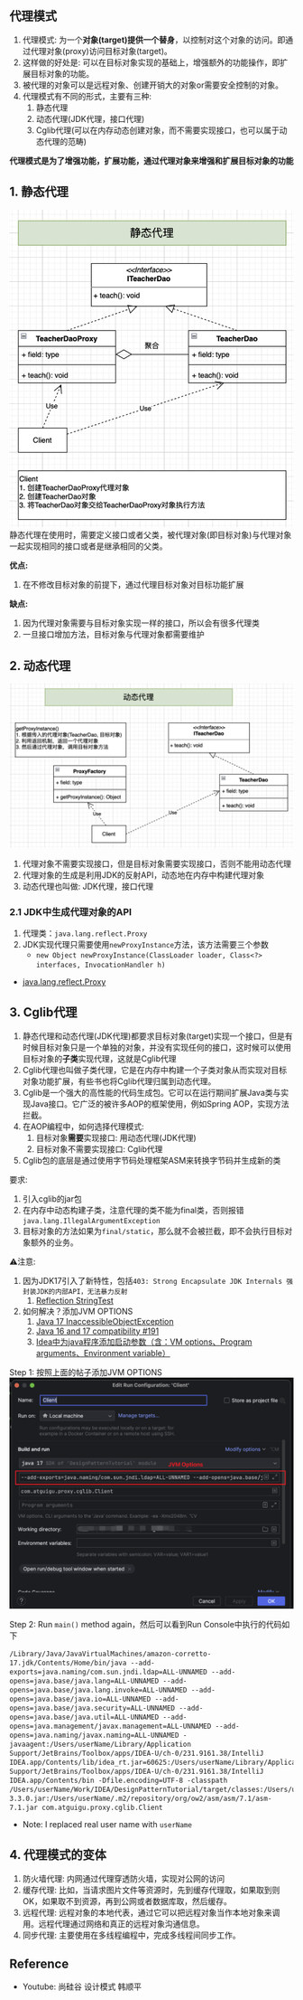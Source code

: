 ## 代理模式
1. 代理模式: 为一个**对象(target)提供一个替身**，以控制对这个对象的访问。即通过代理对象(proxy)访问目标对象(target)。
2. 这样做的好处是: 可以在目标对象实现的基础上，增强额外的功能操作，即扩展目标对象的功能。
3. 被代理的对象可以是远程对象、创建开销大的对象or需要安全控制的对象。
4. 代理模式有不同的形式，主要有三种:
   1. 静态代理
   2. 动态代理(JDK代理，接口代理)
   3. Cglib代理(可以在内存动态创建对象，而不需要实现接口，也可以属于动态代理的范畴)

**代理模式是为了增强功能，扩展功能，通过代理对象来增强和扩展目标对象的功能**

## 1. 静态代理
![](images/Proxy.StaticProxy.png)
静态代理在使用时，需要定义接口或者父类，被代理对象(即目标对象)与代理对象一起实现相同的接口或者是继承相同的父类。

**优点:**
1. 在不修改目标对象的前提下，通过代理目标对象对目标功能扩展

**缺点:**
1. 因为代理对象需要与目标对象实现一样的接口，所以会有很多代理类
2. 一旦接口增加方法，目标对象与代理对象都需要维护


## 2. 动态代理
![](images/Proxy.DynamicProxy.png)
1. 代理对象不需要实现接口，但是目标对象需要实现接口，否则不能用动态代理
2. 代理对象的生成是利用JDK的反射API，动态地在内存中构建代理对象
3. 动态代理也叫做: JDK代理，接口代理

### 2.1 JDK中生成代理对象的API
1. 代理类：`java.lang.reflect.Proxy`
2. JDK实现代理只需要使用`newProxyInstance`方法，该方法需要三个参数
   * `new Object newProxyInstance(ClassLoader loader, Class<?> interfaces, InvocationHandler h)`


* [java.lang.reflect.Proxy](https://docs.oracle.com/en/java/javase/17/docs/api/java.base/java/lang/reflect/Proxy.html)


## 3. Cglib代理
1. 静态代理和动态代理(JDK代理)都要求目标对象(target)实现一个接口，但是有时候目标对象只是一个单独的对象，并没有实现任何的接口，这时候可以使用目标对象的**子类**实现代理，这就是Cglib代理
2. Cglib代理也叫做子类代理，它是在内存中构建一个子类对象从而实现对目标对象功能扩展，有些书也将Cglib代理归属到动态代理。
3. Cglib是一个强大的高性能的代码生成包。它可以在运行期间扩展Java类与实现Java接口。它广泛的被许多AOP的框架使用，例如Spring AOP，实现方法拦截。
4. 在AOP编程中，如何选择代理模式:
   1. 目标对象**需要**实现接口: 用动态代理(JDK代理)
   2. 目标对象不需要实现接口: Cglib代理
5. Cglib包的底层是通过使用字节码处理框架ASM来转换字节码并生成新的类

要求:
1. 引入cglib的jar包
2. 在内存中动态构建子类，注意代理的类不能为final类，否则报错`java.lang.IllegalArgumentException`
3. 目标对象的方法如果为`final/static`，那么就不会被拦截，即不会执行目标对象额外的业务。

⚠️注意:
1. 因为JDK17引入了新特性，包括`403: Strong Encapsulate JDK Internals 强封装JDK的内部API，无法暴力反射`
   1. [Reflection StringTest](https://github.com/ylqi007/JavaTutorial/blob/main/src/main/java/com/atguigu/reflection/interview/StringTest.java)
2. 如何解决？添加JVM OPTIONS
   1. [Java 17 InaccessibleObjectException](https://medium.com/@rajvirsinghrai/java-17-inaccessibleobjectexception-bf030a348e48)
   2. [Java 16 and 17 compatibility #191](https://github.com/cglib/cglib/issues/191)
   3. [Idea中为java程序添加启动参数（含：VM options、Program arguments、Environment variable）](https://blog.51cto.com/Saintmm/5573298)

Step 1: 按照上面的帖子添加JVM OPTIONS
![](images/Set.JVM.Options.png)

Step 2: Run `main()` method again，然后可以看到Run Console中执行的代码如下
```shell
/Library/Java/JavaVirtualMachines/amazon-corretto-17.jdk/Contents/Home/bin/java --add-exports=java.naming/com.sun.jndi.ldap=ALL-UNNAMED --add-opens=java.base/java.lang=ALL-UNNAMED --add-opens=java.base/java.lang.invoke=ALL-UNNAMED --add-opens=java.base/java.io=ALL-UNNAMED --add-opens=java.base/java.security=ALL-UNNAMED --add-opens=java.base/java.util=ALL-UNNAMED --add-opens=java.management/javax.management=ALL-UNNAMED --add-opens=java.naming/javax.naming=ALL-UNNAMED -javaagent:/Users/userName/Library/Application Support/JetBrains/Toolbox/apps/IDEA-U/ch-0/231.9161.38/IntelliJ IDEA.app/Contents/lib/idea_rt.jar=60625:/Users/userName/Library/Application Support/JetBrains/Toolbox/apps/IDEA-U/ch-0/231.9161.38/IntelliJ IDEA.app/Contents/bin -Dfile.encoding=UTF-8 -classpath /Users/userName/Work/IDEA/DesignPatternTutorial/target/classes:/Users/userName/.m2/repository/cglib/cglib/3.3.0/cglib-3.3.0.jar:/Users/userName/.m2/repository/org/ow2/asm/asm/7.1/asm-7.1.jar com.atguigu.proxy.cglib.Client
```
* Note: I replaced real user name with `userName`


## 4. 代理模式的变体
1. 防火墙代理: 内网通过代理穿透防火墙，实现对公网的访问
2. 缓存代理: 比如，当请求图片文件等资源时，先到缓存代理取，如果取到则OK，如果取不到资源，再到公网或者数据库取，然后缓存。
3. 远程代理: 远程对象的本地代表，通过它可以把远程对象当作本地对象来调用。远程代理通过网络和真正的远程对象沟通信息。 
4. 同步代理: 主要使用在多线程编程中，完成多线程间同步工作。


## Reference
* Youtube: 尚硅谷 设计模式 韩顺平